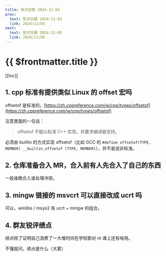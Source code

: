 ```yaml
---
title: 败犬日报 2024-11-04
prev:
  text: 败犬日报 2024-11-03
  link: 2024/11/03
next:
  text: 败犬日报 2024-11-05
  link: 2024/11/05
---
```


# {{ $frontmatter.title }}

[[toc]]

## 1. cpp 标准有提供类似 Linux 的 offset 宏吗

offsetof 是标准的。[https://zh.cppreference.com/w/cpp/types/offsetof](https://zh.cppreference.com/w/cpp/types/offsetof)

注意里面的一句话：

> offsetof 不能以标准 C++ 实现，并要求编译器支持。

必须由 builtin 的方式实现 offsetof（比如 GCC 的 `#define offsetof(TYPE, MEMBER) __builtin_offsetof (TYPE, MEMBER)`），并不是说非标准。

## 2. 仓库准备合入 MR，合入前有人先合入了自己的东西

一般谁晚合入谁处理冲突。

## 3. mingw 链接的 msvcrt 可以直接改成 ucrt 吗

可以，winlibs / msys2 有 ucrt + mingw 的组合。

## 4. 群友锐评绩点

绩点除了证明自己浪费了一大堆时间在学校那对 nt 课上还有啥用。

不懂就问，绩点是什么（大雾）
